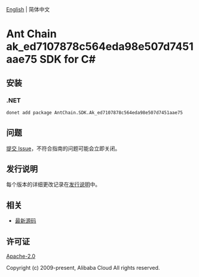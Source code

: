 [English](README.md) | 简体中文

# Ant Chain ak_ed7107878c564eda98e507d7451aae75 SDK for C#

## 安装

### .NET

```bash
donet add package AntChain.SDK.Ak_ed7107878c564eda98e507d7451aae75
```

## 问题

[提交 Issue](https://github.com/alipay/antchain-openapi-prod-sdk/issues/new)，不符合指南的问题可能会立即关闭。

## 发行说明

每个版本的详细更改记录在[发行说明](./ChangeLog.txt)中。

## 相关

* [最新源码](https://github.com/antchain-openapi-prod-sdk)

## 许可证

[Apache-2.0](http://www.apache.org/licenses/LICENSE-2.0)

Copyright (c) 2009-present, Alibaba Cloud All rights reserved.
